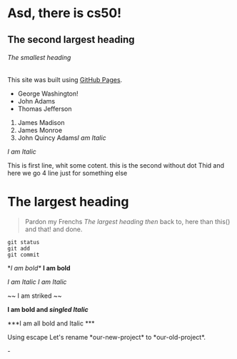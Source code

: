 # Asd, there is cs50!
## The second largest heading
###### The smallest heading


This site was built using [GitHub Pages](https://pages.github.com/).


- George Washington!
- John Adams
- Thomas Jefferson

1. James Madison
2. James Monroe
3. John Quincy Adams*I am Italic*

*I am Italic*


This is first line, whit some cotent.
this is the second without dot
Thid and here we go
4 line just for something else

# The largest heading

> Pardon my Frenchs *The largest heading then*
back to, here than this()
and that!
and done.



```
git status
git add
git commit
```

**I am bold\**
__I am bold__

*I am Italic*
_I am Italic_

~~ I am striked ~~


**I am bold and _singled Italic_**

***I am all bold and Italic ***



Using escape
Let's rename \*our-new-project\* to \*our-old-project\*.

\-